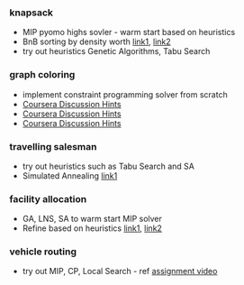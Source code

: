 
### knapsack
- MIP pyomo highs sovler - warm start based on heuristics
- BnB sorting by density worth [link1](https://www.coursera.org/learn/discrete-optimization/discussions/forums/Wb2eLVxAEea-8wq_-anwpw/threads/xFOBKnQqEe-RBQ7SFl3aqw), [link2](https://www.coursera.org/learn/discrete-optimization/discussions/forums/Wb2eLVxAEea-8wq_-anwpw/threads/ZRZXhsNsEeywCxJsGlAdXQ)
- try out heuristics Genetic Algorithms, Tabu Search

### graph coloring
- implement constraint programming solver from scratch
- [Coursera Discussion Hints](https://www.coursera.org/learn/discrete-optimization/discussions/forums/R8Z6rVxEEea-8wq_-anwpw/threads/EKeqEnpMEe2RnwrIxQ9Aww)
- [Coursera Discussion Hints](https://www.coursera.org/learn/discrete-optimization/discussions/forums/R8Z6rVxEEea-8wq_-anwpw/threads/Yng7SR_zEeeuuQ7tmHEh3A)
- [Coursera Discussion Hints](https://www.coursera.org/learn/discrete-optimization/discussions/forums/R8Z6rVxEEea-8wq_-anwpw/threads/GRG50YLJEemecQplhNkpvg)

### travelling salesman
- try out heuristics such as Tabu Search and SA
- Simulated Annealing [link1](https://www.coursera.org/learn/discrete-optimization/discussions/forums/A-Z2EFxGEeaB5hKc0EEGkQ/threads/JrMdKrcrEemEzwqUFmtkBg)

### facility allocation
- GA, LNS, SA to warm start MIP solver
- Refine based on heuristics [link1](https://www.coursera.org/learn/discrete-optimization/discussions/forums/jHh3hVxGEeaB5hKc0EEGkQ/threads/CAyCA_aDEe6ihBJ8rUtP0Q), [link2](https://www.coursera.org/learn/discrete-optimization/discussions/forums/jHh3hVxGEeaB5hKc0EEGkQ/threads/hQXCrCerEeuZ9Q5xsF_ZCQ)

### vehicle routing
- try out MIP, CP, Local Search - ref [assignment video](https://www.coursera.org/learn/discrete-optimization/lecture/QB8JE/vehicle-routing)